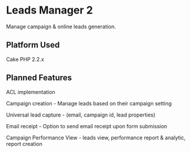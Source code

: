 Leads Manager 2
=======

Manage campaign & online leads generation.

Platform Used
----------------

Cake PHP 2.2.x

Planned Features
------------

ACL implementation

Campaign creation - Manage leads based on their campaign setting

Universal lead capture - (email, campaign id, lead properties) 

Email receipt - Option to send email receipt upon form submission

Campaign Performance View - leads view, performance report & analytic, report creation
